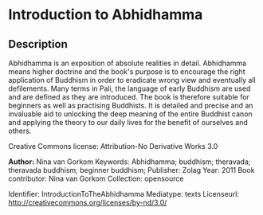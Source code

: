 ﻿# Introduction to Abhidhamma

## Description

Abhidhamma is an exposition of absolute realities in detail. Abhidhamma 
means higher doctrine and the book's purpose is to encourage the right 
application of Buddhism in order to eradicate wrong view and eventually 
all defilements. Many terms in Pali, the language of early Buddhism are 
used and are defined as they are introduced. The book is therefore 
suitable for beginners as well as practising Buddhists. It is detailed 
and precise and an invaluable aid to unlocking the deep meaning of the 
entire Buddhist canon and applying the theory to our daily lives for the 
benefit of ourselves and others. 


Creative Commons license: Attribution-No Derivative Works 3.0 

**Author:** Nina van Gorkom
Keywords: Abhidhamma; buddhism; theravada; theravada buddhism; beginner buddhism;
Publisher: Zolag
Year: 2011
Book contributor: Nina van Gorkom
Collection: opensource

Identifier: 	IntroductionToTheAbhidhamma
Mediatype: 	texts
Licenseurl: 	http://creativecommons.org/licenses/by-nd/3.0/